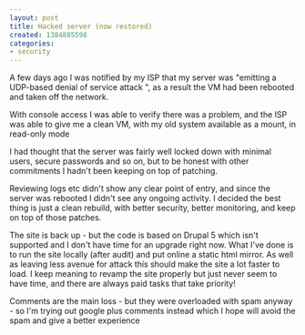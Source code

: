 ```yaml
---
layout: post
title: Hacked server (now restored)
created: 1384885598
categories:
- security
---
```

<p>A few days ago I was notified by my ISP that my server was &quot;emitting a UDP-based denial of service attack &quot;, as a result the VM had been rebooted and taken off the network.</p>

<p>With console access I was able to verify there was a problem, and the ISP was able to give me a clean VM, with my old system available as a mount, in read-only mode</p>

<p>I had thought that the server was fairly well locked down with minimal users, secure passwords and so on, but to be honest with other commitments I hadn't been keeping on top of patching.</p>

<p>Reviewing logs etc didn't show any clear point of entry, and since the server was rebooted I didn't see any  ongoing activity. I decided the best thing is just a clean rebuild, with better security, better monitoring, and keep on top of those patches.</p>

<p>The site is back up - but the code is based on Drupal 5 which isn't supported and I don't have time for an upgrade right now. What I've done is to run the site  locally (after audit) and put online a static html mirror. As well as leaving less avenue for attack this should make the site a lot faster to load. I keep meaning to revamp the site properly but just never seem to have time, and there are always paid tasks that take priority!</p>


<p>Comments are the main loss - but they were overloaded with spam anyway - so I'm trying out google plus comments instead which I hope will avoid the spam and give a better experience</p>



